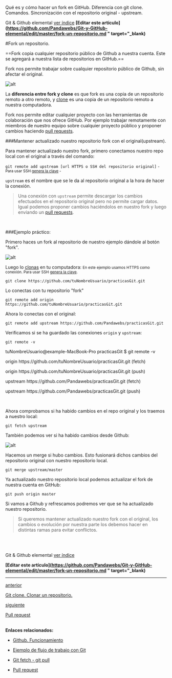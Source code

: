 <span class="hidden-excerpt"> Qué es y cómo hacer un fork en GitHub. Diferencia con git clone. Comandos. Sincronización con el repositorio original - upstream. </span>

<!-- Inicio links índice y github -->

<span class="link-to-index-git">Git & Github elemental [ ver índice](http://pandawebs.net/git-github-elemental/)</span>
<strong class="link-to-github">[Editar este artículo](https://github.com/Pandawebs/Git-y-GitHub-elemental/edit/master/fork-un-repositorio.md " target="_blank)</strong>

<!-- Fin links índice y github -->

#Fork un repositorio.

==Fork copia cualquier repositorio público de Github a nuestra cuenta. 
Este se agregará a nuestra lista de repositorios en GitHub.==

Fork nos permite trabajar sobre cualquier repositorio público de Github, sin afectar el original.

![alt](http://pandawebs.net/assets/images/fork-git.png)


La **diferencia entre fork y clone** es que fork es una copia de un repositorio remoto a otro remoto, y [clone](http://pandawebs.net/clonar-un-repositorio) es una copia de un repositorio remoto a nuestra computadora.

Fork nos permite editar cualquier proyecto con las herramientas de colaboración que nos ofrece GitHub. Por ejemplo trabajar remotamente con miembros de nuestro equipo sobre cualquier proyecto público y proponer cambios haciendo [pull requests](http://pandawebs.net/pull-request).



###Mantener actualizado nuestro repositorio fork con el original(upstream).

Para mantener actualizado nuestro fork, primero conectamos nuestro repo local con el original a través del comando:


`git remote add upstream [url HTTPS o SSH del repositorio original]`
<small>- Para usar SSH [genera la clave](http://pandawebs.net/ssh-https-conexion-github) -</small>


`upstream` es el nombre que se le da al repositorio original a la hora de hacer la conexión.

>Una conexión con `upstream` permite descargar los cambios efectuados en el repositorio original pero no permite cargar datos. 
Igual podemos proponer cambios haciéndolos en nuestro fork y luego enviando un [pull requests](http://pandawebs.net/pull-request).

<br>

###Ejemplo práctico:

Primero haces un fork al repositorio de nuestro ejemplo dándole al botón "fork".

![alt](http://pandawebs.net/assets/images/fork-git.png)

Luego lo [clonas](http://pandawebs.net/clonar-un-repositorio) en tu computadora:
<small>En este ejemplo usamos HTTPS como conexión. Para usar SSH [genera la clave](http://pandawebs.net/ssh-https-conexion-github).</small>


`git clone https://github.com/tuNombreUsuario/practicasGit.git`

Lo conectas con tu repositorio "fork"

`git remote add origin https://github.com/tuNombreUsuario/practicasGit.git`

Ahora lo conectas con el original:

`git remote add upstream https://github.com/Pandawebs/practicasGit.git`

Verificamos si se ha guardado las conexiones `origin` y `upstream`:

`git remote -v`

<div class="console">
  <p>tuNombreUsuario@example-MacBook-Pro practicasGit $ git remote -v</p>
  <p>origin https://github.com/tuNombreUsuario/practicasGit.git (fetch)</p>
  <p>origin https://github.com/tuNombreUsuario/practicasGit.git (push)</p>
  <p>upstream https://github.com/Pandawebs/practicasGit.git (fetch)</p>
  <p>upstream https://github.com/Pandawebs/practicasGit.git (push)</p>
</div>

<br>

Ahora comprobamos si ha habido cambios en el repo original y los traemos a nuestro local:

`git fetch upstream`

También podemos ver si ha habido cambios desde Github:

![alt](http://pandawebs.net/assets/images/cambios-fork-original.png)



Hacemos un merge si hubo cambios. Esto fusionará dichos cambios del repositorio original con nuestro repositorio local.

`git merge upstream/master`


Ya actualizado nuestro repositorio local podemos actualizar el fork de nuestra cuenta en GitHub:

`git push origin master`

Si vamos a Github y refrescamos podremos ver que se ha actualizado nuestro repositorio.

>Si queremos mantener actualizado nuestro fork con el original, los cambios o evolución por nuestra parte los debemos hacer en distintas ramas para evitar conflictos.

<br>
<br>

<!-- Inicio links índice y github -->

<span class="link-to-index-git">Git & Github elemental [ ver índice](http://pandawebs.net/git-github-elemental/)</span>

<strong class="link-to-github">[Editar este artículo](https://github.com/Pandawebs/Git-y-GitHub-elemental/edit/master/fork-un-repositorio.md " target="_blank)</strong>

<!-- Fin links índice y github -->



<hr>
<div class="post-content_next">
  <a href="http://pandawebs.net/clonar-un-repositorio">
    <div class="post-content_next-left">
      <p>anterior</p>
      <span>Git clone. Clonar un repositorio.</span>
  </div>
  <a href="http://pandawebs.net/pull-request/">
    <div class="post-content_next-right">
      <p>siguiente</p>
      <span>Pull request</span>
    </div>
  </a>
</div>
<br>

**Enlaces relacionados:**

- [Github. Funcionamiento](http://pandawebs.net/funcionamiento-de-github)

- [Ejemplo de flujo de trabajo con Git](http://pandawebs.net/ejemplo-de-flujo-de-trabajo-con-git)

- [Git fetch - git pull](http://pandawebs.net/git-fetch-git-pull)

- [Pull request](http://pandawebs.net/pull-request)

